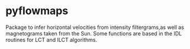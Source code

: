 # pyflowmaps
Package to infer horizontal velocities from intensity filtergrams,as well as magnetograms taken from the Sun. Some functions are based in the IDL routines for LCT and ILCT algorithms.
